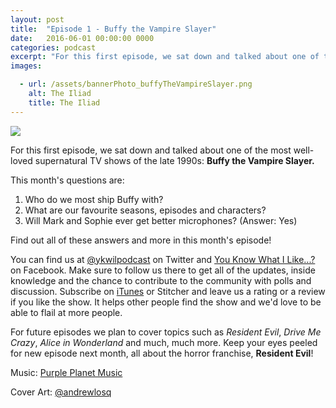 ```yaml
---
layout: post
title:  "Episode 1 - Buffy the Vampire Slayer"
date:   2016-06-01 00:00:00 0000
categories: podcast
excerpt: "For this first episode, we sat down and talked about one of the most well-loved supernatural TV shows of the late 1990s: <strong>Buffy the Vampire Slayer.</strong>"
images:

  - url: /assets/bannerPhoto_buffyTheVampireSlayer.png
    alt: The Iliad
    title: The Iliad
---
```


<img class="bannerPhoto" src="{{ site.url }}/assets/bannerPhoto_buffyTheVampireSlayer.png" />

<script src="http://www.buzzsprout.com/58982/384942-episode-1-buffy-the-vampire-slayer.js?player=small" type="text/javascript" charset="utf-8"></script>

For this first episode, we sat down and talked about one of the most well-loved supernatural TV shows of the late 1990s: **Buffy the Vampire Slayer.**

This month's questions are:   

1.  Who do we most ship Buffy with?
2.  What are our favourite seasons, episodes and characters?
3.  Will Mark and Sophie ever get better microphones? (Answer: Yes)

Find out all of these answers and more in this month's episode!

You can find us at [@ykwilpodcast](https://twitter.com/ykwilpodcast) on Twitter and [You Know What I Like...?](https://www.facebook.com/You-Know-What-I-Like-Podcast-1558503551144389/) on Facebook. Make sure to follow us there to get all of the updates, inside knowledge and the chance to contribute to the community with polls and discussion. Subscribe on [iTunes](https://itunes.apple.com/gb/podcast/you-know-what-i-like.../id1114900434?mt=2) or Stitcher and leave us a rating or a review if you like the show. It helps other people find the show and we'd love to be able to flail at more people.

For future episodes we plan to cover topics such as *Resident Evil*, *Drive Me Crazy*, *Alice in Wonderland* and much, much more. Keep your eyes peeled for new episode next month, all about the horror franchise, **Resident Evil**!

Music: [Purple Planet Music](https://soundcloud.com/purpleplanetmusic)

Cover Art: [@andrewlosq](https://twitter.com/AndrewLosq)
